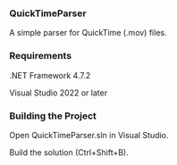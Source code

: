 ### QuickTimeParser
A simple parser for QuickTime (.mov) files.


### Requirements
.NET Framework 4.7.2

Visual Studio 2022 or later


### Building the Project
Open QuickTimeParser.sln in Visual Studio.

Build the solution (Ctrl+Shift+B).
